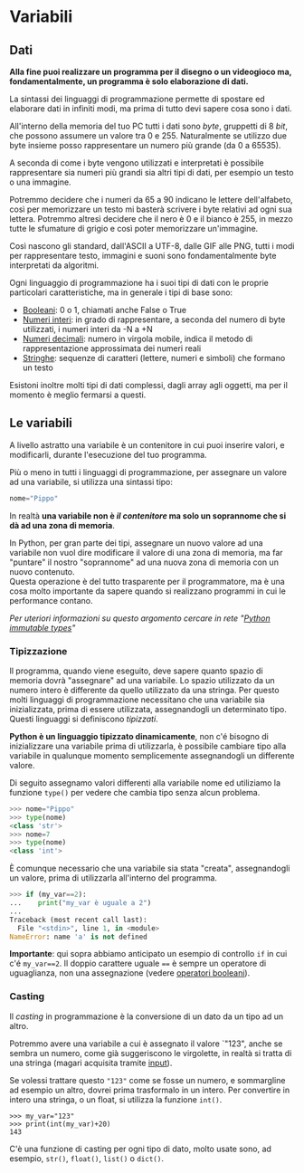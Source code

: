 # Variabili

## Dati

**Alla fine puoi realizzare un programma per il disegno o un videogioco ma, fondamentalmente, un programma è solo elaborazione di dati.**

La sintassi dei linguaggi di programmazione permette di spostare ed elaborare dati in infiniti modi, ma prima di tutto devi sapere cosa sono i dati.

All'interno della memoria del tuo PC tutti i dati sono _byte_, gruppetti di 8 _bit_, che possono assumere un valore tra 0 e 255. Naturalmente se utilizzo due byte insieme posso rappresentare un numero più grande (da 0 a 65535).

A seconda di come i byte vengono utilizzati e interpretati è possibile rappresentare sia numeri più grandi sia altri tipi di dati, per esempio un testo o una immagine.

Potremmo decidere che i numeri da 65 a 90 indicano le lettere dell'alfabeto, così per memorizzare un testo mi basterà scrivere i byte relativi ad ogni sua lettera. Potremmo altresì decidere che il nero è 0 e il bianco è 255, in mezzo tutte le sfumature di grigio e così poter memorizzare un'immagine.

Così nascono gli standard, dall'ASCII a UTF-8, dalle GIF alle PNG, tutti i modi per rappresentare testo, immagini e suoni sono fondamentalmente byte interpretati da algoritmi.

Ogni linguaggio di programmazione ha i suoi tipi di dati con le proprie particolari caratteristiche, ma in generale i tipi di base sono:

* [Booleani](Type_Boolean.md): 0 o 1, chiamati anche False o True
* [Numeri interi](Type_Number.md): in grado di rappresentare, a seconda del numero di byte utilizzati, i numeri interi da -N a +N
* [Numeri decimali](Type_Number.md): numero in virgola mobile, indica il metodo di rappresentazione approssimata dei numeri reali
* [Stringhe](Type_String.md): sequenze di caratteri (lettere, numeri e simboli) che formano un testo

Esistoni inoltre molti tipi di dati complessi, dagli array agli oggetti, ma per il momento è meglio fermarsi a questi.


## Le variabili

A livello astratto una variabile è un contenitore in cui puoi inserire valori, e modificarli, durante l'esecuzione del tuo programma.

Più o meno in tutti i linguaggi di programmazione, per assegnare un valore ad una variabile, si utilizza una sintassi tipo:

```python
nome="Pippo"
```

In realtà **una variabile non è _il contenitore_ ma solo un soprannome che si dà ad una zona di memoria**. 

In Python, per gran parte dei tipi, assegnare un nuovo valore ad una variabile non vuol dire modificare il valore di una zona di memoria, ma far "puntare" il nostro "soprannome" ad una nuova zona di memoria con un nuovo contenuto.  
Questa operazione è del tutto trasparente per il programmatore, ma è una cosa molto importante da sapere quando si realizzano programmi in cui le performance contano.

_Per uteriori informazioni su questo argomento cercare in rete "[Python immutable types](https://www.google.it/search?q=python+immutable+types)"_

### Tipizzazione

Il programma, quando viene eseguito, deve sapere quanto spazio di memoria dovrà "assegnare" ad una variabile. Lo spazio utilizzato da un numero intero è differente da quello utilizzato da una stringa. 
Per questo molti linguaggi di programmazione necessitano che una variabile sia inizializzata, prima di essere utilizzata, assegnandogli un determinato tipo. Questi linguaggi si definiscono _tipizzati_.

**Python è un linguaggio tipizzato dinamicamente**, non c'é bisogno di inizializzare una variabile prima di utilizzarla, è possibile cambiare tipo alla variabile in qualunque momento semplicemente assegnandogli un differente valore.

Di seguito assegnamo valori differenti alla variabile nome ed utiliziamo la funzione `type()` per vedere che cambia tipo senza alcun problema.

```python
>>> nome="Pippo"
>>> type(nome)
<class 'str'>
>>> nome=7
>>> type(nome)
<class 'int'>
```


È comunque necessario che una variabile sia stata "creata", assegnandogli un valore, prima di utilizzarla all'interno del programma.

```python
>>> if (my_var==2):
...    print("my_var è uguale a 2")
...
Traceback (most recent call last):
  File "<stdin>", line 1, in <module>
NameError: name 'a' is not defined
```

**Importante**: qui sopra abbiamo anticipato un esempio di controllo `if` in cui c'é `my_var==2`. 
Il doppio carattere uguale `==` è sempre un operatore di uguaglianza, non una assegnazione (vedere [operatori booleani]()).

### Casting

Il _casting_ in programmazione è la conversione di un dato da un tipo ad un altro.

Potremmo avere una variabile a cui è assegnato il valore `"123", anche se sembra un numero, come già suggeriscono le virgolette, in realtà si tratta di una stringa (magari acquisita tramite [input](Input.md)).

Se volessi trattare questo `"123"` come se fosse un numero, e sommargline ad esempio un altro, dovrei prima trasformalo in un intero. 
Per convertire in intero una stringa, o un float, si utilizza la funzione `int()`.

```
>>> my_var="123"
>>> print(int(my_var)+20)
143
```

C'è una funzione di casting per ogni tipo di dato, molto usate sono, ad esempio, `str()`, `float()`, `list()` o `dict()`.

